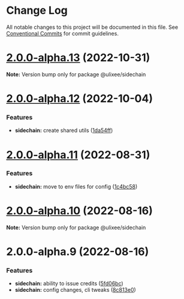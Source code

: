# Change Log

All notable changes to this project will be documented in this file.
See [Conventional Commits](https://conventionalcommits.org) for commit guidelines.

# [2.0.0-alpha.13](https://github.com/ulixee/payments/compare/v2.0.0-alpha.12...v2.0.0-alpha.13) (2022-10-31)

**Note:** Version bump only for package @ulixee/sidechain





# [2.0.0-alpha.12](https://github.com/ulixee/payments/compare/v2.0.0-alpha.11...v2.0.0-alpha.12) (2022-10-04)


### Features

* **sidechain:** create shared utils ([1da54ff](https://github.com/ulixee/payments/commit/1da54ff7f75639eb42bda781ba59bdffb0993b6e))





# [2.0.0-alpha.11](https://github.com/ulixee/payments/compare/v2.0.0-alpha.10...v2.0.0-alpha.11) (2022-08-31)


### Features

* **sidechain:** move to env files for config ([1c4bc58](https://github.com/ulixee/payments/commit/1c4bc58f3725a0c5e4db522eab4370ac2c978e1b))





# [2.0.0-alpha.10](https://github.com/ulixee/payments/compare/v2.0.0-alpha.9...v2.0.0-alpha.10) (2022-08-16)

**Note:** Version bump only for package @ulixee/sidechain





# 2.0.0-alpha.9 (2022-08-16)


### Features

* **sidechain:** ability to issue credits ([5fd06bc](https://github.com/ulixee/payments/commit/5fd06bca642b2d72841a31d9f3187447f209777c))
* **sidechain:** config changes, cli tweaks ([8c813e0](https://github.com/ulixee/payments/commit/8c813e0b70fcdfa474c3bd75fbd4438758bdbdd8))
